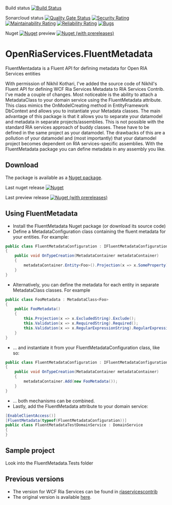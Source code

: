 Build status
[![Build Status](https://dev.azure.com/OpenRiaServices/OpenRiaServices/_apis/build/status/OpenRIAServices.OpenRiaServices.FluentMetadata?branchName=master)](https://dev.azure.com/OpenRiaServices/OpenRiaServices/_build/latest?definitionId=3&branchName=master)

Sonarcloud status
[![Quality Gate Status](https://sonarcloud.io/api/project_badges/measure?project=OpenRIAServices_OpenRiaServices.FluentMetadata&metric=alert_status)](https://sonarcloud.io/dashboard?id=OpenRIAServices_OpenRiaServices.FluentMetadata)
[![Security Rating](https://sonarcloud.io/api/project_badges/measure?project=OpenRIAServices_OpenRiaServices.FluentMetadata&metric=security_rating)](https://sonarcloud.io/dashboard?id=OpenRIAServices_OpenRiaServices.FluentMetadata)
[![Maintainability Rating](https://sonarcloud.io/api/project_badges/measure?project=OpenRIAServices_OpenRiaServices.FluentMetadata&metric=sqale_rating)](https://sonarcloud.io/dashboard?id=OpenRIAServices_OpenRiaServices.FluentMetadata)
[![Reliability Rating](https://sonarcloud.io/api/project_badges/measure?project=OpenRIAServices_OpenRiaServices.FluentMetadata&metric=reliability_rating)](https://sonarcloud.io/dashboard?id=OpenRIAServices_OpenRiaServices.FluentMetadata)
[![Bugs](https://sonarcloud.io/api/project_badges/measure?project=OpenRIAServices_OpenRiaServices.FluentMetadata&metric=bugs)](https://sonarcloud.io/dashboard?id=OpenRIAServices_OpenRiaServices.FluentMetadata)

Nuget [![Nuget](https://img.shields.io/nuget/v/OpenRiaServices.FluentMetadata.svg)](https://www.nuget.org/packages/OpenRiaServices.FluentMetadata)
preview [![Nuget (with prereleases)](https://img.shields.io/nuget/vpre/OpenRiaServices.FluentMetadata.svg)](https://www.nuget.org/packages/OpenRiaServices.FluentMetadata)

# OpenRiaServices.FluentMetadata

FluentMentadata is a Fluent API for defining metadata for Open RIA Services entities

With permission of Nikhil Kothari, I've added the source code of Nikhil's Fluent API for defining WCF Ria Services Metadata to RIA Services Contrib. 
I've made a couple of changes. Most noticeable is the ability to attach a MetadataClass to your domain service using the FluentMetadata attribute. This class mimics the OnModelCreating method in EntityFramework DbContext and allows you to instantiate your Metadata classes. 
The main advantage of this package is that it allows you to separate your datamodel and metadata in separate projects/assemblies. This is not possible with the standard RIA services approach of buddy classes. These have to be defined in the same project as your datamodel. The drawbacks of this are a pollution of your datamodel and (most importantly) that your datamodel project becomes dependent on RIA services-specific assemblies. With the FluentMetadata package you can define metadata in any assembly you like.

## Download
The package is available as a [Nuget package](https://www.nuget.org/packages/OpenRiaServices.FluentMetadata).


Last nuget release [![Nuget](https://img.shields.io/nuget/v/OpenRiaServices.FluentMetadata.svg)](https://www.nuget.org/packages/OpenRiaServices.FluentMetadata)

Last preview release [![Nuget (with prereleases)](https://img.shields.io/nuget/vpre/OpenRiaServices.FluentMetadata.svg)](https://www.nuget.org/packages/OpenRiaServices.FluentMetadata)


## Using FluentMetadata
* Install the FluentMetadata Nuget package (or download its source code)
* Define a MetadataConfiguration class containing the fluent metadata for your entities. For example:

```csharp
public class FluentMetadataConfiguration : IFluentMetadataConfiguration
{
    public void OnTypeCreation(MetadataContainer metadataContainer)
    {
        metadataContainer.Entity<Foo>().Projection(x => x.SomeProperty).Exclude();
    }
}
```

* Alternatively, you can define the metadata for each entity in separate MetadataClass classes. For example
```csharp
public class FooMetadata : MetadataClass<Foo>
{
    public FooMetadata()
    {
        this.Projection(x => x.ExcludedString).Exclude();
        this.Validation(x => x.RequiredString).Required();
        this.Validation(x => x.RegularExpressionString).RegularExpression("[a-z](a-z)");
    }
}
```
* ... and instantiate it from your FluentMetadataConfiguration  class, like so:
```csharp
public class FluentMetadataConfiguration : IFluentMetadataConfiguration
{
    public void OnTypeCreation(MetadataContainer metadataContainer)
    {
        metadataContainer.Add(new FooMetadata());
    }
}
```
* ... both mechanisms can be combined.
* Lastly, add the FluentMetadata attribute to your domain service:

```csharp
[EnableClientAccess()]
[FluentMetadata(typeof(FluentMetadataConfiguration))]
public class FluentMetadataTestDomainService : DomainService
{
}
```

## Sample project

Look into the FluentMetadata.Tests folder

## Previous versions
* The version for WCF Ria Services can be found in [riaservicescontrib
](https://github.com/OpenRIAServices/riaservicescontrib)
* The original version is available [here](http://www.nikhilk.net/RIA-Services-Fluent-Metadata-API.aspx).
